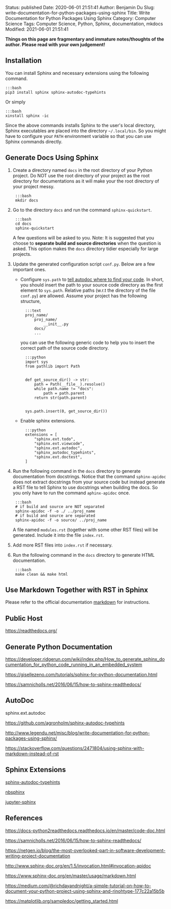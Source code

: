 Status: published
Date: 2020-06-01 21:51:41
Author: Benjamin Du
Slug: write-documentation-for-python-packages-using-sphinx
Title: Write Documentation for Python Packages Using Sphinx
Category: Computer Science
Tags: Computer Science, Python, Sphinx, documentation, mkdocs
Modified: 2021-06-01 21:51:41

**Things on this page are fragmentary and immature notes/thoughts of the author. Please read with your own judgement!**

## Installation

You can install Sphinx and necessary extensions using the following command.

    :::bash
    pip3 install sphinx sphinx-autodoc-typehints

Or simply

    :::bash
    xinstall sphinx -ic

Since the above commands installs Sphinx to the user's local directory,
Sphinx executables are placed into the directory `~/.local/bin`. 
So you might have to configure your `PATH` environment variable 
so that you can use Sphinx commands directly.

## Generate Docs Using Sphinx

1. Create a directory named `docs` in the root directory of your Python project.
    Do NOT use the root directory of your project 
    as the root directory for documentations
    as it will make your the root directory of your project messy. 

        :::bash 
        mkdir docs

2. Go to the directory `docs` and run the command `sphinx-quickstart`.

        :::bash 
        cd docs 
        sphinx-quickstart 

    A few questions will be asked to you.
    Note: It is suggested that you choose to **separate build and source directories**
    when the question is asked.
    This option makes the `docs` directory tidier especially for large projects.

3. Update the generated configuration script `conf.py`. 
    Below are a few important ones.

    - Configure `sys.path`
        to [tell autodoc where to find your code](https://docs-python2readthedocs.readthedocs.io/en/master/code-doc.html#tell-autodoc-how-to-find-your-code).
        In short, 
        you should insert the path to your source code directory as the first element to `sys.path`.
        Relative paths (w.r.t the directory of the file `conf.py`) are allowed.
        Assume your project has the following structure,

            :::text
            proj_name/
                proj_name/
                    __init__.py
                docs/
                ...

        you can use the following generic code to help you to insert the correct path of the source code directory.
 
            :::python
            import sys
            from pathlib import Path


            def get_source_dir() -> str:
                path = Path(__file__).resolve()
                while path.name != "docs":
                    path = path.parent
                return str(path.parent)


            sys.path.insert(0, get_source_dir())

    - Enable sphinx extensions.

            :::python
            extensions = [
                "sphinx.ext.todo",
                "sphinx.ext.viewcode",
                "sphinx.ext.autodoc",
                "sphinx_autodoc_typehints",
                "sphinx.ext.doctest",
            ]

3. Run the following command in the `docs` directory to generate documentation from docstrings.
    Notice that the command `sphinx-apidoc` does not extract docstrings from your source code
    but instead generate a RST file to tell Sphinx to use docstrings when building the docs.
    So you only have to run the command `aphinx-apidoc` once.

        :::bash
        # if build and source are NOT separated
        sphinx-apidoc -f -o ./ ../proj_name
        # if build and source are separated
        sphinx-apidoc -f -o source/ ../proj_name

    A file named `modules.rst` (together with some other RST files) will be generated.
    Include it into the file `index.rst`.


4. Add more RST files into `index.rst` if necessary.

5. Run the following command in the `docs` directory to generate HTML documentation. 

        :::bash 
        make clean && make html 

## Use Markdown Together with RST in Sphinx

Please refer to the official documentation
[markdown](https://www.sphinx-doc.org/en/master/usage/markdown.html)
for instructions.

## Public Host 

https://readthedocs.org/

## Generate Python Documentation 

https://developer.ridgerun.com/wiki/index.php/How_to_generate_sphinx_documentation_for_python_code_running_in_an_embedded_system

https://gisellezeno.com/tutorials/sphinx-for-python-documentation.html

https://samnicholls.net/2016/06/15/how-to-sphinx-readthedocs/


## AutoDoc 

sphinx.ext.autodoc 

https://github.com/agronholm/sphinx-autodoc-typehints

http://www.legendu.net/misc/blog/write-documentation-for-python-packages-using-sphinx/

https://stackoverflow.com/questions/2471804/using-sphinx-with-markdown-instead-of-rst

## Sphinx Extensions

[sphinx-autodoc-typehints](https://github.com/agronholm/sphinx-autodoc-typehints)

[nbsphinx](https://github.com/spatialaudio/nbsphinx/)

[jupyter-sphinx](https://github.com/jupyter/jupyter-sphinx)

## References 

https://docs-python2readthedocs.readthedocs.io/en/master/code-doc.html

https://samnicholls.net/2016/06/15/how-to-sphinx-readthedocs/

https://netgen.io/blog/the-most-overlooked-part-in-software-development-writing-project-documentation


http://www.sphinx-doc.org/en/1.5/invocation.html#invocation-apidoc

https://www.sphinx-doc.org/en/master/usage/markdown.html

https://medium.com/@richdayandnight/a-simple-tutorial-on-how-to-document-your-python-project-using-sphinx-and-rinohtype-177c22a15b5b

https://matplotlib.org/sampledoc/getting_started.html

